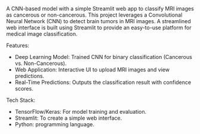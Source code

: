 A CNN-based model with a simple Streamlit web app to classify MRI images as cancerous or non-cancerous.
This project leverages a Convolutional Neural Network (CNN) to detect brain tumors in MRI images. A streamlined web interface is built using Streamlit to provide an easy-to-use platform for medical image classification.

Features:
  - Deep Learning Model: Trained CNN for binary classification (Cancerous vs. Non-Cancerous).
  - Web Application: Interactive UI to upload MRI images and view predictions.
  - Real-Time Predictions: Outputs the classification result with confidence scores.

Tech Stack:
  - TensorFlow/Keras: For model training and evaluation.
  - Streamlit: To create a simple web interface.
  - Python: programming language.
